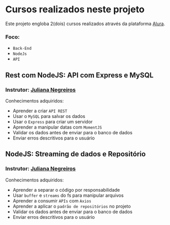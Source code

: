 # Cursos realizados neste projeto

Este projeto engloba 2(dois) cursos realizados através da plataforma [Alura](https://www.alura.com.br/).

### Foco: 
 - `Back-End`
 - `NodeJs`
 - `API`

## Rest com NodeJS: API com Express e MySQL
### Instrutor: [Juliana Negreiros](https://www.linkedin.com/in/juliananegreiros)

Conhecimentos adquiridos:
 - Aprender a criar `API REST`
 - Usar o `MySQL` para salvar os dados
 - Usar o `Express` para criar um servidor
 - Aprender a manipular datas com `MomentJS`
 - Validar os dados antes de enviar para o banco de dados
 - Enviar erros descritivos para o usuário

## NodeJS: Streaming de dados e Repositório
### Instrutor: [Juliana Negreiros](https://www.linkedin.com/in/juliananegreiros)

Conhecimentos adquiridos:
 - Aprender a separar o código por responsabilidade
 - Usar `buffer` e `streams` do fs para manipular arquivos
 - Aprender a consumir `APIs` com `Axios`
 - Aprender a aplicar o `padrão de repositórios` no projeto
 - Validar os dados antes de enviar para o banco de dados
 - Enviar erros descritivos para o usuário
